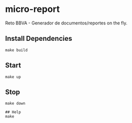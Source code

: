 # micro-report
Reto BBVA - Generador de documentos/reportes on the fly. 

## Install Dependencies
```make install
make build
```

## Start  
```
make up 
```

## Stop
```
make down
```

```
## Help 
make
```
